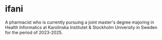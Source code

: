 # ifani
A pharmacist who is currently pursuing a joint master's degree majoring in Health Informatics at Karolinska Institutet &amp; Stockholm University in Sweden for the period of 2023-2025. 
